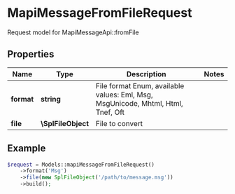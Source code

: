 # MapiMessageFromFileRequest

Request model for MapiMessageApi::fromFile

## Properties

Name | Type | Description | Notes
---- | ---- | ----------- | -----
**format** | **string**| File format Enum, available values: Eml, Msg, MsgUnicode, Mhtml, Html, Tnef, Oft |
**file** | **\SplFileObject**| File to convert |

## Example
```php
$request = Models::mapiMessageFromFileRequest()
    ->format('Msg')
    ->file(new SplFileObject('/path/to/message.msg'))
    ->build();
```

